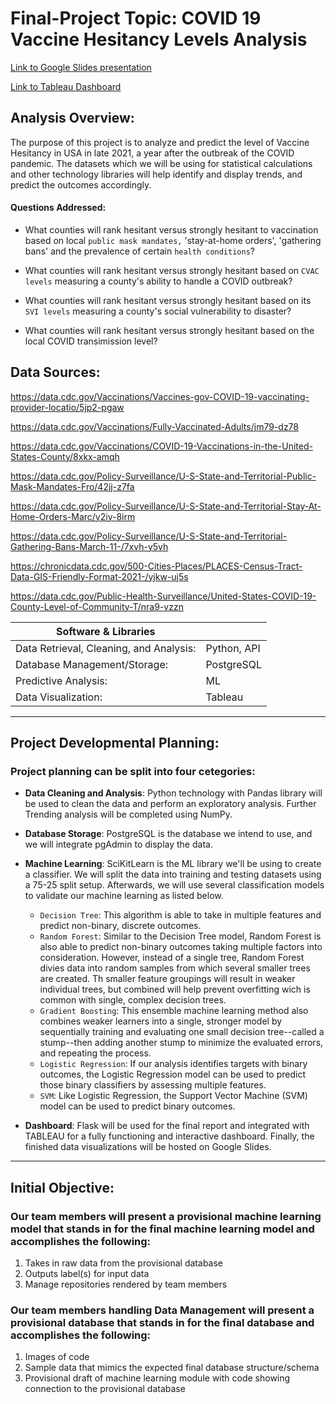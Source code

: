 # Final-Project Topic: COVID 19 Vaccine Hesitancy Levels Analysis

[Link to Google Slides presentation](https://docs.google.com/presentation/d/1zeKd2r08ka4m4gkkUlagF1VFIzl5wnmK2J5_sTwSmDE/edit?usp=sharing)

[Link to Tableau Dashboard](https://public.tableau.com/views/Covid19VaccinationHesitancylevelofAnalysis/Covid19VaccinationHesitancylevelofAnalysis?:language=en-US&:display_count=n&:origin=viz_share_link)
## Analysis Overview:
The purpose of this project is to analyze and predict the level of Vaccine Hesitancy in USA in late 2021, a year after the outbreak of the COVID pandemic. The datasets which we will be using for statistical calculations and other technology libraries will help identify and display trends, and predict the outcomes accordingly.

#### Questions Addressed:

- What counties will rank hesitant versus strongly hesitant to vaccination based on local `public mask mandates,` 'stay-at-home orders', 'gathering bans' and the prevalence of certain `health conditions`? 

- What counties will rank hesitant versus strongly hesitant based on `CVAC levels` measuring a county's ability to handle a COVID outbreak?

- What counties will rank hesitant versus strongly hesitant based on its `SVI levels` measuring a county's social vulnerability to disaster?

- What counties will rank hesitant versus strongly hesitant based on the local COVID transimission level?

 
## Data Sources:

https://data.cdc.gov/Vaccinations/Vaccines-gov-COVID-19-vaccinating-provider-locatio/5jp2-pgaw

https://data.cdc.gov/Vaccinations/Fully-Vaccinated-Adults/jm79-dz78

https://data.cdc.gov/Vaccinations/COVID-19-Vaccinations-in-the-United-States-County/8xkx-amqh

https://data.cdc.gov/Policy-Surveillance/U-S-State-and-Territorial-Public-Mask-Mandates-Fro/42jj-z7fa

https://data.cdc.gov/Policy-Surveillance/U-S-State-and-Territorial-Stay-At-Home-Orders-Marc/y2iy-8irm

https://data.cdc.gov/Policy-Surveillance/U-S-State-and-Territorial-Gathering-Bans-March-11-/7xvh-y5vh

https://chronicdata.cdc.gov/500-Cities-Places/PLACES-Census-Tract-Data-GIS-Friendly-Format-2021-/yjkw-uj5s

https://data.cdc.gov/Public-Health-Surveillance/United-States-COVID-19-County-Level-of-Community-T/nra9-vzzn


| Software & Libraries |   |
| --- | --- |
| Data Retrieval, Cleaning, and Analysis:  | Python, API |
| Database Management/Storage:  | PostgreSQL |
| Predictive Analysis:  | ML |
| Data Visualization:  | Tableau |

***

## Project Developmental Planning:
### Project planning can be split into four cetegories:

- **Data Cleaning and Analysis**: Python technology with Pandas library will be used to clean the data and perform an exploratory analysis. Further Trending analysis will be completed using NumPy.

- **Database Storage**: PostgreSQL is the database we intend to use, and we will integrate pgAdmin to display the data.

- **Machine Learning**: SciKitLearn is the ML library we'll be using to create a classifier. We will split the data into training and testing datasets using a 75-25 split setup.  Afterwards, we will use several classification models to validate our machine learning as listed below.
     - `Decision Tree`: This algorithm is able to take in multiple features and predict non-binary, discrete outcomes.
     - `Random Forest`: Similar to the Decision Tree model, Random Forest is also able to predict non-binary outcomes taking multiple factors into consideration. However, instead of a single tree, Random Forest divies data into random samples from which several smaller trees are created. Th smaller feature groupings will result in weaker individual trees, but combined will help prevent overfitting wich is common with single, complex decision trees.
     - `Gradient Boosting`: This ensemble machine learning method also combines weaker learners into a single, stronger model by sequentially training and evaluating one small decision tree--called a stump--then adding another stump to minimize the evaluated errors, and repeating the process.
     - `Logistic Regression`: If our analysis identifies targets with binary outcomes, the Logistic Regression model can be used to predict those binary classifiers by assessing multiple features.
     -  `SVM`: Like Logistic Regression, the Support Vector Machine (SVM) model can be used to predict binary outcomes.  

- **Dashboard**:  Flask will be used for the final report and integrated with TABLEAU for a fully functioning and interactive dashboard. Finally, the finished data visualizations will be hosted on Google Slides.

***

## Initial Objective:

### Our team members will present a provisional machine learning model that stands in for the final machine learning model and accomplishes the following:
1. Takes in raw data from the provisional database
2. Outputs label(s) for input data
3. Manage repositories rendered by team members 

### Our team members handling Data Management will present a provisional database that stands in for the final database and accomplishes the following:
1. Images of code 
2. Sample data that mimics the expected final database structure/schema
3. Provisional draft of machine learning module with code showing connection to the provisional database 
